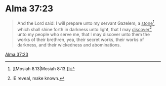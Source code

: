 # Alma 37:23

> And the Lord said: I will prepare unto my servant Gazelem, a <u>stone</u>[^a], which shall shine forth in darkness unto light, that I may <u>discover</u>[^b] unto my people who serve me, that I may discover unto them the works of their brethren, yea, their secret works, their works of darkness, and their wickedness and abominations.

[Alma 37:23](https://www.churchofjesuschrist.org/study/scriptures/bofm/alma/37?lang=eng&id=p23#p23)


[^a]: [[Mosiah 8.13|Mosiah 8:13.]]
[^b]: IE reveal, make known.
